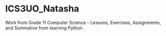 # ICS3UO_Natasha
Work from Grade 11 Computer Science - Lessons, Exercises, Assignments, and Summative from learning Python.

